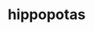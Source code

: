 ---
id: 449
title: hippopotas
types: [ground]
image: https://raw.githubusercontent.com/PokeAPI/sprites/master/sprites/pokemon/449.png
---
